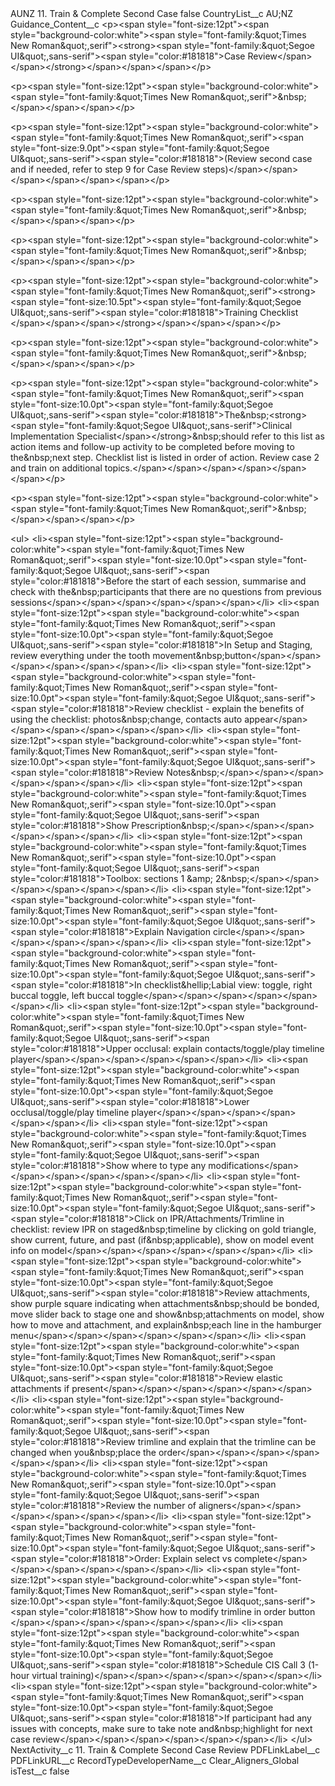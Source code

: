 <?xml version="1.0" encoding="UTF-8"?>
<CustomMetadata xmlns="http://soap.sforce.com/2006/04/metadata" xmlns:xsi="http://www.w3.org/2001/XMLSchema-instance" xmlns:xsd="http://www.w3.org/2001/XMLSchema">
    <label>AUNZ 11. Train &amp; Complete Second Case</label>
    <protected>false</protected>
    <values>
        <field>CountryList__c</field>
        <value xsi:type="xsd:string">AU;NZ</value>
    </values>
    <values>
        <field>Guidance_Content__c</field>
        <value xsi:type="xsd:string">&lt;p&gt;&lt;span style=&quot;font-size:12pt&quot;&gt;&lt;span style=&quot;background-color:white&quot;&gt;&lt;span style=&quot;font-family:&amp;quot;Times New Roman&amp;quot;,serif&quot;&gt;&lt;strong&gt;&lt;span style=&quot;font-family:&amp;quot;Segoe UI&amp;quot;,sans-serif&quot;&gt;&lt;span style=&quot;color:#181818&quot;&gt;Case Review&lt;/span&gt;&lt;/span&gt;&lt;/strong&gt;&lt;/span&gt;&lt;/span&gt;&lt;/span&gt;&lt;/p&gt;

&lt;p&gt;&lt;span style=&quot;font-size:12pt&quot;&gt;&lt;span style=&quot;background-color:white&quot;&gt;&lt;span style=&quot;font-family:&amp;quot;Times New Roman&amp;quot;,serif&quot;&gt;&amp;nbsp;&lt;/span&gt;&lt;/span&gt;&lt;/span&gt;&lt;/p&gt;

&lt;p&gt;&lt;span style=&quot;font-size:12pt&quot;&gt;&lt;span style=&quot;background-color:white&quot;&gt;&lt;span style=&quot;font-family:&amp;quot;Times New Roman&amp;quot;,serif&quot;&gt;&lt;span style=&quot;font-size:9.0pt&quot;&gt;&lt;span style=&quot;font-family:&amp;quot;Segoe UI&amp;quot;,sans-serif&quot;&gt;&lt;span style=&quot;color:#181818&quot;&gt;(Review second case and if needed, refer to step 9 for Case Review steps)&lt;/span&gt;&lt;/span&gt;&lt;/span&gt;&lt;/span&gt;&lt;/span&gt;&lt;/span&gt;&lt;/p&gt;

&lt;p&gt;&lt;span style=&quot;font-size:12pt&quot;&gt;&lt;span style=&quot;background-color:white&quot;&gt;&lt;span style=&quot;font-family:&amp;quot;Times New Roman&amp;quot;,serif&quot;&gt;&amp;nbsp;&lt;/span&gt;&lt;/span&gt;&lt;/span&gt;&lt;/p&gt;

&lt;p&gt;&lt;span style=&quot;font-size:12pt&quot;&gt;&lt;span style=&quot;background-color:white&quot;&gt;&lt;span style=&quot;font-family:&amp;quot;Times New Roman&amp;quot;,serif&quot;&gt;&amp;nbsp;&lt;/span&gt;&lt;/span&gt;&lt;/span&gt;&lt;/p&gt;

&lt;p&gt;&lt;span style=&quot;font-size:12pt&quot;&gt;&lt;span style=&quot;background-color:white&quot;&gt;&lt;span style=&quot;font-family:&amp;quot;Times New Roman&amp;quot;,serif&quot;&gt;&lt;strong&gt;&lt;span style=&quot;font-size:10.5pt&quot;&gt;&lt;span style=&quot;font-family:&amp;quot;Segoe UI&amp;quot;,sans-serif&quot;&gt;&lt;span style=&quot;color:#181818&quot;&gt;Training Checklist​&lt;/span&gt;&lt;/span&gt;&lt;/span&gt;&lt;/strong&gt;&lt;/span&gt;&lt;/span&gt;&lt;/span&gt;&lt;/p&gt;

&lt;p&gt;&lt;span style=&quot;font-size:12pt&quot;&gt;&lt;span style=&quot;background-color:white&quot;&gt;&lt;span style=&quot;font-family:&amp;quot;Times New Roman&amp;quot;,serif&quot;&gt;&amp;nbsp;&lt;/span&gt;&lt;/span&gt;&lt;/span&gt;&lt;/p&gt;

&lt;p&gt;&lt;span style=&quot;font-size:12pt&quot;&gt;&lt;span style=&quot;background-color:white&quot;&gt;&lt;span style=&quot;font-family:&amp;quot;Times New Roman&amp;quot;,serif&quot;&gt;&lt;span style=&quot;font-size:10.0pt&quot;&gt;&lt;span style=&quot;font-family:&amp;quot;Segoe UI&amp;quot;,sans-serif&quot;&gt;&lt;span style=&quot;color:#181818&quot;&gt;The&amp;nbsp;&lt;strong&gt;&lt;span style=&quot;font-family:&amp;quot;Segoe UI&amp;quot;,sans-serif&quot;&gt;Clinical Implementation Specialist&lt;/span&gt;&lt;/strong&gt;&amp;nbsp;should refer to this list as action items and follow-up activity to be completed before moving to the&amp;nbsp;next step. Checklist list is listed in order of action. Review case 2 and train on additional topics.​&lt;/span&gt;&lt;/span&gt;&lt;/span&gt;&lt;/span&gt;&lt;/span&gt;&lt;/span&gt;&lt;/p&gt;

&lt;p&gt;&lt;span style=&quot;font-size:12pt&quot;&gt;&lt;span style=&quot;background-color:white&quot;&gt;&lt;span style=&quot;font-family:&amp;quot;Times New Roman&amp;quot;,serif&quot;&gt;&amp;nbsp;&lt;/span&gt;&lt;/span&gt;&lt;/span&gt;&lt;/p&gt;

&lt;ul&gt;
	&lt;li&gt;&lt;span style=&quot;font-size:12pt&quot;&gt;&lt;span style=&quot;background-color:white&quot;&gt;&lt;span style=&quot;font-family:&amp;quot;Times New Roman&amp;quot;,serif&quot;&gt;&lt;span style=&quot;font-size:10.0pt&quot;&gt;&lt;span style=&quot;font-family:&amp;quot;Segoe UI&amp;quot;,sans-serif&quot;&gt;&lt;span style=&quot;color:#181818&quot;&gt;Before the start of each session, summarise and check with the&amp;nbsp;participants that there are no questions from previous sessions​&lt;/span&gt;&lt;/span&gt;&lt;/span&gt;&lt;/span&gt;&lt;/span&gt;&lt;/span&gt;&lt;/li&gt;
	&lt;li&gt;&lt;span style=&quot;font-size:12pt&quot;&gt;&lt;span style=&quot;background-color:white&quot;&gt;&lt;span style=&quot;font-family:&amp;quot;Times New Roman&amp;quot;,serif&quot;&gt;&lt;span style=&quot;font-size:10.0pt&quot;&gt;&lt;span style=&quot;font-family:&amp;quot;Segoe UI&amp;quot;,sans-serif&quot;&gt;&lt;span style=&quot;color:#181818&quot;&gt;In Setup and Staging, review everything under the tooth movement&amp;nbsp;button​&lt;/span&gt;&lt;/span&gt;&lt;/span&gt;&lt;/span&gt;&lt;/span&gt;&lt;/span&gt;&lt;/li&gt;
	&lt;li&gt;&lt;span style=&quot;font-size:12pt&quot;&gt;&lt;span style=&quot;background-color:white&quot;&gt;&lt;span style=&quot;font-family:&amp;quot;Times New Roman&amp;quot;,serif&quot;&gt;&lt;span style=&quot;font-size:10.0pt&quot;&gt;&lt;span style=&quot;font-family:&amp;quot;Segoe UI&amp;quot;,sans-serif&quot;&gt;&lt;span style=&quot;color:#181818&quot;&gt;Review checklist - explain the benefits of using the checklist: photos&amp;nbsp;change, contacts auto appear​&lt;/span&gt;&lt;/span&gt;&lt;/span&gt;&lt;/span&gt;&lt;/span&gt;&lt;/span&gt;&lt;/li&gt;
	&lt;li&gt;&lt;span style=&quot;font-size:12pt&quot;&gt;&lt;span style=&quot;background-color:white&quot;&gt;&lt;span style=&quot;font-family:&amp;quot;Times New Roman&amp;quot;,serif&quot;&gt;&lt;span style=&quot;font-size:10.0pt&quot;&gt;&lt;span style=&quot;font-family:&amp;quot;Segoe UI&amp;quot;,sans-serif&quot;&gt;&lt;span style=&quot;color:#181818&quot;&gt;Review Notes&amp;nbsp;​&lt;/span&gt;&lt;/span&gt;&lt;/span&gt;&lt;/span&gt;&lt;/span&gt;&lt;/span&gt;&lt;/li&gt;
	&lt;li&gt;&lt;span style=&quot;font-size:12pt&quot;&gt;&lt;span style=&quot;background-color:white&quot;&gt;&lt;span style=&quot;font-family:&amp;quot;Times New Roman&amp;quot;,serif&quot;&gt;&lt;span style=&quot;font-size:10.0pt&quot;&gt;&lt;span style=&quot;font-family:&amp;quot;Segoe UI&amp;quot;,sans-serif&quot;&gt;&lt;span style=&quot;color:#181818&quot;&gt;Show Prescription&amp;nbsp;​&lt;/span&gt;&lt;/span&gt;&lt;/span&gt;&lt;/span&gt;&lt;/span&gt;&lt;/span&gt;&lt;/li&gt;
	&lt;li&gt;&lt;span style=&quot;font-size:12pt&quot;&gt;&lt;span style=&quot;background-color:white&quot;&gt;&lt;span style=&quot;font-family:&amp;quot;Times New Roman&amp;quot;,serif&quot;&gt;&lt;span style=&quot;font-size:10.0pt&quot;&gt;&lt;span style=&quot;font-family:&amp;quot;Segoe UI&amp;quot;,sans-serif&quot;&gt;&lt;span style=&quot;color:#181818&quot;&gt;Toolbox: sections 1 &amp;amp; 2&amp;nbsp;​&lt;/span&gt;&lt;/span&gt;&lt;/span&gt;&lt;/span&gt;&lt;/span&gt;&lt;/span&gt;&lt;/li&gt;
	&lt;li&gt;&lt;span style=&quot;font-size:12pt&quot;&gt;&lt;span style=&quot;background-color:white&quot;&gt;&lt;span style=&quot;font-family:&amp;quot;Times New Roman&amp;quot;,serif&quot;&gt;&lt;span style=&quot;font-size:10.0pt&quot;&gt;&lt;span style=&quot;font-family:&amp;quot;Segoe UI&amp;quot;,sans-serif&quot;&gt;&lt;span style=&quot;color:#181818&quot;&gt;Explain Navigation circle​&lt;/span&gt;&lt;/span&gt;&lt;/span&gt;&lt;/span&gt;&lt;/span&gt;&lt;/span&gt;&lt;/li&gt;
	&lt;li&gt;&lt;span style=&quot;font-size:12pt&quot;&gt;&lt;span style=&quot;background-color:white&quot;&gt;&lt;span style=&quot;font-family:&amp;quot;Times New Roman&amp;quot;,serif&quot;&gt;&lt;span style=&quot;font-size:10.0pt&quot;&gt;&lt;span style=&quot;font-family:&amp;quot;Segoe UI&amp;quot;,sans-serif&quot;&gt;&lt;span style=&quot;color:#181818&quot;&gt;In checklist&amp;hellip;Labial view: toggle, right buccal toggle, left buccal toggle​&lt;/span&gt;&lt;/span&gt;&lt;/span&gt;&lt;/span&gt;&lt;/span&gt;&lt;/span&gt;&lt;/li&gt;
	&lt;li&gt;&lt;span style=&quot;font-size:12pt&quot;&gt;&lt;span style=&quot;background-color:white&quot;&gt;&lt;span style=&quot;font-family:&amp;quot;Times New Roman&amp;quot;,serif&quot;&gt;&lt;span style=&quot;font-size:10.0pt&quot;&gt;&lt;span style=&quot;font-family:&amp;quot;Segoe UI&amp;quot;,sans-serif&quot;&gt;&lt;span style=&quot;color:#181818&quot;&gt;Upper occlusal: explain contacts/toggle/play timeline player​&lt;/span&gt;&lt;/span&gt;&lt;/span&gt;&lt;/span&gt;&lt;/span&gt;&lt;/span&gt;&lt;/li&gt;
	&lt;li&gt;&lt;span style=&quot;font-size:12pt&quot;&gt;&lt;span style=&quot;background-color:white&quot;&gt;&lt;span style=&quot;font-family:&amp;quot;Times New Roman&amp;quot;,serif&quot;&gt;&lt;span style=&quot;font-size:10.0pt&quot;&gt;&lt;span style=&quot;font-family:&amp;quot;Segoe UI&amp;quot;,sans-serif&quot;&gt;&lt;span style=&quot;color:#181818&quot;&gt;Lower occlusal/toggle/play timeline player​&lt;/span&gt;&lt;/span&gt;&lt;/span&gt;&lt;/span&gt;&lt;/span&gt;&lt;/span&gt;&lt;/li&gt;
	&lt;li&gt;&lt;span style=&quot;font-size:12pt&quot;&gt;&lt;span style=&quot;background-color:white&quot;&gt;&lt;span style=&quot;font-family:&amp;quot;Times New Roman&amp;quot;,serif&quot;&gt;&lt;span style=&quot;font-size:10.0pt&quot;&gt;&lt;span style=&quot;font-family:&amp;quot;Segoe UI&amp;quot;,sans-serif&quot;&gt;&lt;span style=&quot;color:#181818&quot;&gt;Show where to type any modifications​&lt;/span&gt;&lt;/span&gt;&lt;/span&gt;&lt;/span&gt;&lt;/span&gt;&lt;/span&gt;&lt;/li&gt;
	&lt;li&gt;&lt;span style=&quot;font-size:12pt&quot;&gt;&lt;span style=&quot;background-color:white&quot;&gt;&lt;span style=&quot;font-family:&amp;quot;Times New Roman&amp;quot;,serif&quot;&gt;&lt;span style=&quot;font-size:10.0pt&quot;&gt;&lt;span style=&quot;font-family:&amp;quot;Segoe UI&amp;quot;,sans-serif&quot;&gt;&lt;span style=&quot;color:#181818&quot;&gt;Click on IPR/Attachments/Trimline in checklist: review IPR on staged&amp;nbsp;timeline by clicking on gold triangle, show current, future, and past (if&amp;nbsp;applicable), show on model event info on model​&lt;/span&gt;&lt;/span&gt;&lt;/span&gt;&lt;/span&gt;&lt;/span&gt;&lt;/span&gt;&lt;/li&gt;
	&lt;li&gt;&lt;span style=&quot;font-size:12pt&quot;&gt;&lt;span style=&quot;background-color:white&quot;&gt;&lt;span style=&quot;font-family:&amp;quot;Times New Roman&amp;quot;,serif&quot;&gt;&lt;span style=&quot;font-size:10.0pt&quot;&gt;&lt;span style=&quot;font-family:&amp;quot;Segoe UI&amp;quot;,sans-serif&quot;&gt;&lt;span style=&quot;color:#181818&quot;&gt;Review attachments, show purple square indicating when attachments&amp;nbsp;should be bonded, move slider back to stage one and show&amp;nbsp;attachments on model, show how to move and attachment, and explain&amp;nbsp;each line in the hamburger menu​&lt;/span&gt;&lt;/span&gt;&lt;/span&gt;&lt;/span&gt;&lt;/span&gt;&lt;/span&gt;&lt;/li&gt;
	&lt;li&gt;&lt;span style=&quot;font-size:12pt&quot;&gt;&lt;span style=&quot;background-color:white&quot;&gt;&lt;span style=&quot;font-family:&amp;quot;Times New Roman&amp;quot;,serif&quot;&gt;&lt;span style=&quot;font-size:10.0pt&quot;&gt;&lt;span style=&quot;font-family:&amp;quot;Segoe UI&amp;quot;,sans-serif&quot;&gt;&lt;span style=&quot;color:#181818&quot;&gt;Review elastic attachments if present​&lt;/span&gt;&lt;/span&gt;&lt;/span&gt;&lt;/span&gt;&lt;/span&gt;&lt;/span&gt;&lt;/li&gt;
	&lt;li&gt;&lt;span style=&quot;font-size:12pt&quot;&gt;&lt;span style=&quot;background-color:white&quot;&gt;&lt;span style=&quot;font-family:&amp;quot;Times New Roman&amp;quot;,serif&quot;&gt;&lt;span style=&quot;font-size:10.0pt&quot;&gt;&lt;span style=&quot;font-family:&amp;quot;Segoe UI&amp;quot;,sans-serif&quot;&gt;&lt;span style=&quot;color:#181818&quot;&gt;Review trimline and explain that the trimline can be changed when you&amp;nbsp;place the order​&lt;/span&gt;&lt;/span&gt;&lt;/span&gt;&lt;/span&gt;&lt;/span&gt;&lt;/span&gt;&lt;/li&gt;
	&lt;li&gt;&lt;span style=&quot;font-size:12pt&quot;&gt;&lt;span style=&quot;background-color:white&quot;&gt;&lt;span style=&quot;font-family:&amp;quot;Times New Roman&amp;quot;,serif&quot;&gt;&lt;span style=&quot;font-size:10.0pt&quot;&gt;&lt;span style=&quot;font-family:&amp;quot;Segoe UI&amp;quot;,sans-serif&quot;&gt;&lt;span style=&quot;color:#181818&quot;&gt;Review the number of aligners​&lt;/span&gt;&lt;/span&gt;&lt;/span&gt;&lt;/span&gt;&lt;/span&gt;&lt;/span&gt;&lt;/li&gt;
	&lt;li&gt;&lt;span style=&quot;font-size:12pt&quot;&gt;&lt;span style=&quot;background-color:white&quot;&gt;&lt;span style=&quot;font-family:&amp;quot;Times New Roman&amp;quot;,serif&quot;&gt;&lt;span style=&quot;font-size:10.0pt&quot;&gt;&lt;span style=&quot;font-family:&amp;quot;Segoe UI&amp;quot;,sans-serif&quot;&gt;&lt;span style=&quot;color:#181818&quot;&gt;Order: Explain select vs complete​&lt;/span&gt;&lt;/span&gt;&lt;/span&gt;&lt;/span&gt;&lt;/span&gt;&lt;/span&gt;&lt;/li&gt;
	&lt;li&gt;&lt;span style=&quot;font-size:12pt&quot;&gt;&lt;span style=&quot;background-color:white&quot;&gt;&lt;span style=&quot;font-family:&amp;quot;Times New Roman&amp;quot;,serif&quot;&gt;&lt;span style=&quot;font-size:10.0pt&quot;&gt;&lt;span style=&quot;font-family:&amp;quot;Segoe UI&amp;quot;,sans-serif&quot;&gt;&lt;span style=&quot;color:#181818&quot;&gt;Show how to modify trimline in order button​&lt;/span&gt;&lt;/span&gt;&lt;/span&gt;&lt;/span&gt;&lt;/span&gt;&lt;/span&gt;&lt;/li&gt;
	&lt;li&gt;&lt;span style=&quot;font-size:12pt&quot;&gt;&lt;span style=&quot;background-color:white&quot;&gt;&lt;span style=&quot;font-family:&amp;quot;Times New Roman&amp;quot;,serif&quot;&gt;&lt;span style=&quot;font-size:10.0pt&quot;&gt;&lt;span style=&quot;font-family:&amp;quot;Segoe UI&amp;quot;,sans-serif&quot;&gt;&lt;span style=&quot;color:#181818&quot;&gt;Schedule CIS Call 3 (1-hour virtual training)​&lt;/span&gt;&lt;/span&gt;&lt;/span&gt;&lt;/span&gt;&lt;/span&gt;&lt;/span&gt;&lt;/li&gt;
	&lt;li&gt;&lt;span style=&quot;font-size:12pt&quot;&gt;&lt;span style=&quot;background-color:white&quot;&gt;&lt;span style=&quot;font-family:&amp;quot;Times New Roman&amp;quot;,serif&quot;&gt;&lt;span style=&quot;font-size:10.0pt&quot;&gt;&lt;span style=&quot;font-family:&amp;quot;Segoe UI&amp;quot;,sans-serif&quot;&gt;&lt;span style=&quot;color:#181818&quot;&gt;If participant had any issues with concepts, make sure to take note and&amp;nbsp;highlight for next case review​&lt;/span&gt;&lt;/span&gt;&lt;/span&gt;&lt;/span&gt;&lt;/span&gt;&lt;/span&gt;&lt;/li&gt;
&lt;/ul&gt;</value>
    </values>
    <values>
        <field>NextActivity__c</field>
        <value xsi:type="xsd:string">11. Train &amp; Complete Second Case Review</value>
    </values>
    <values>
        <field>PDFLinkLabel__c</field>
        <value xsi:nil="true"/>
    </values>
    <values>
        <field>PDFLinkURL__c</field>
        <value xsi:nil="true"/>
    </values>
    <values>
        <field>RecordTypeDeveloperName__c</field>
        <value xsi:type="xsd:string">Clear_Aligners_Global</value>
    </values>
    <values>
        <field>isTest__c</field>
        <value xsi:type="xsd:boolean">false</value>
    </values>
</CustomMetadata>

